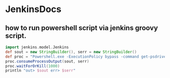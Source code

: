# JenkinsDocs
how to run powershell script via jenkins groovy script.
---
```groovy
import jenkins.model.Jenkins
def sout = new StringBuilder(), serr = new StringBuilder()
def proc = "Powershell.exe -ExecutionPolicy bypass -command get-psdrive".execute()
proc.consumeProcessOutput(sout, serr)
proc.waitForOrKill(1000)
println "out> $sout err> $serr"
```
